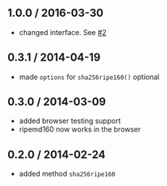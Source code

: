 1.0.0 / 2016-03-30
------------------
- changed interface. See [#2][#2]

0.3.1 / 2014-04-19
------------------
* made `options` for `sha256ripe160()` optional

0.3.0 / 2014-03-09
------------------
* added browser testing support
* ripemd160 now works in the browser

0.2.0 / 2014-02-24
------------------
* added method `sha256ripe160`

<!--- extract functions from bitcoinjs-lib [enhancement] -->
[#2]: https://github.com/cryptocoinjs/crypto-hashing/pull/2
<!--- Make options optional for sha256ripe160 -->
[#1]: https://github.com/cryptocoinjs/crypto-hashing/pull/1
